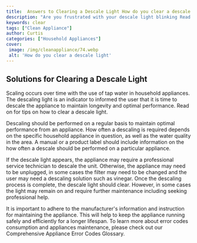 ```yaml
---
title:  Answers to Clearing a Descale Light How do you clear a descale light
description: "Are you frustrated with your descale light blinking Read this blog post to learn simple effective steps to clear it quickly and keep your coffee machine brewing"
keywords: clear
tags: ["Clean Appliance"]
author: Curtis
categories: ["Household Appliances"]
cover: 
 image: /img/cleanappliance/74.webp
 alt: 'How do you clear a descale light'
---
```

## Solutions for Clearing a Descale Light 

Scaling occurs over time with the use of tap water in household appliances. The descaling light is an indicator to informed the user that it is time to descale the appliance to maintain longevity and optimal performance. Read on for tips on how to clear a descale light.

Descaling should be performed on a regular basis to maintain optimal performance from an appliance. How often a descaling is required depends on the specific household appliance in question, as well as the water quality in the area. A manual or a product label should include information on the how often a descale should be performed on a particular appliance. 

If the descale light appears, the appliance may require a professional service technician to descale the unit. Otherwise, the appliance may need to be unplugged, in some cases the filter may need to be changed and the user may need a descaling solution such as vinegar. Once the descaling process is complete, the descale light should clear. However, in some cases the light may remain on and require further maintenance including seeking professional help. 

It is important to adhere to the manufacturer's information and instruction for maintaining the appliance. This will help to keep the appliance running safely and efficiently for a longer lifespan. To learn more about error codes consumption and appliances maintenance, please check out our Comprehensive Appliance Error Codes Glossary.
